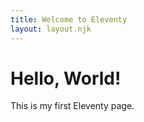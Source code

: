 ```yaml
---
title: Welcome to Eleventy
layout: layout.njk
---
```


# Hello, World!

This is my first Eleventy page.
